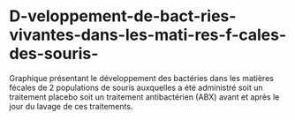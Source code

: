 # D-veloppement-de-bact-ries-vivantes-dans-les-mati-res-f-cales-des-souris-
Graphique présentant le développement des bactéries dans les matières fécales de 2 populations de souris auxquelles a été administré soit un traitement placebo soit un traitement antibactérien (ABX) avant et après le jour du lavage de ces traitements.
